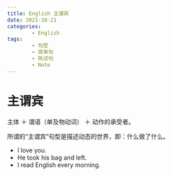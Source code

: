 ```yaml
---
title: English 主谓宾
date: 2021-10-21
categories:
        - English
tags:
        - 句型
        - 简单句
        - 陈述句
        - Note
---
```


# 主谓宾

主体 ＋ 谓语（单及物动词） ＋ 动作的承受者。

所谓的“主谓宾”句型是描述动态的世界，即：什么做了什么。

- I love you.
- He took his bag and left.
- I read English every morning.
